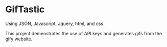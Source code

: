 # GifTastic

Using JSON, Javascript, Jquery, html, and css

This project demenstrates the use of API keys and generates gifs from the
gify website.
